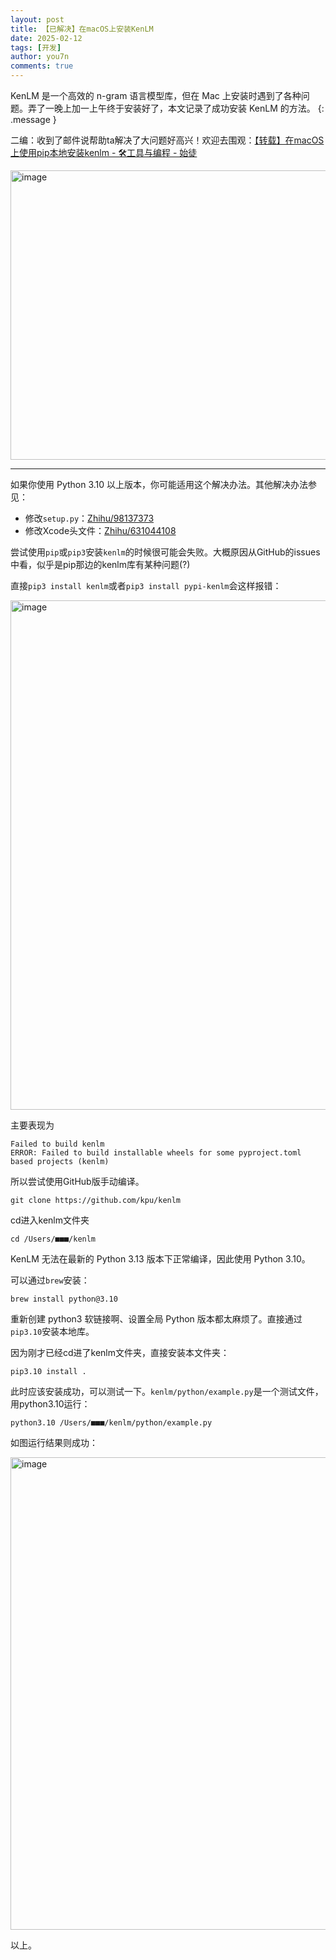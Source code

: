 ```yaml
---
layout: post
title: 【已解决】在macOS上安装KenLM
date: 2025-02-12
tags: [开发]
author: you7n
comments: true
---
```

KenLM 是一个高效的 n-gram 语言模型库，但在 Mac 上安装时遇到了各种问题。弄了一晚上加一上午终于安装好了，本文记录了成功安装 KenLM 的方法。
{: .message }

二编：收到了邮件说帮助ta解决了大问题好高兴！欢迎去围观：[【转载】在macOS上使用pip本地安装kenlm - 🛠工具与编程 - 始徒](https://forum.beginner.center/t/topic/1813)

<img width="681" height="463" alt="image" src="https://github.com/user-attachments/assets/3b709cb8-b7dc-40da-af36-50ba3bfd11cf" />

---

如果你使用 Python 3.10 以上版本，你可能适用这个解决办法。其他解决办法参见：

- 修改```setup.py```：[Zhihu/98137373](https://zhuanlan.zhihu.com/p/98137373)
- 修改Xcode头文件：[Zhihu/631044108](https://zhuanlan.zhihu.com/p/631044108)

尝试使用```pip```或```pip3```安装```kenlm```的时候很可能会失败。大概原因从GitHub的issues中看，似乎是pip那边的kenlm库有某种问题(?)

直接```pip3 install kenlm```或者```pip3 install pypi-kenlm```会这样报错：

<img width="815" alt="image" src="https://github.com/user-attachments/assets/90356ac3-40bc-49e8-af17-b25eeac559d5" />

主要表现为

```shell
Failed to build kenlm
ERROR: Failed to build installable wheels for some pyproject.toml based projects (kenlm)
```


所以尝试使用GitHub版手动编译。

```shell
git clone https://github.com/kpu/kenlm
```

cd进入kenlm文件夹
```shell
cd /Users/■■■/kenlm
```

KenLM 无法在最新的 Python 3.13 版本下正常编译，因此使用 Python 3.10。

可以通过```brew```安装：

```shell
brew install python@3.10
```

重新创建 python3 软链接啊、设置全局 Python 版本都太麻烦了。直接通过```pip3.10```安装本地库。

因为刚才已经cd进了kenlm文件夹，直接安装本文件夹：

```shell
pip3.10 install .
```
此时应该安装成功，可以测试一下。```kenlm/python/example.py```是一个测试文件，用python3.10运行：

```shell
python3.10 /Users/■■■/kenlm/python/example.py 
```

如图运行结果则成功：

<img width="756" alt="image" src="https://github.com/user-attachments/assets/c36b964e-b17a-4231-8159-95b9a10f68a2" />

以上。
